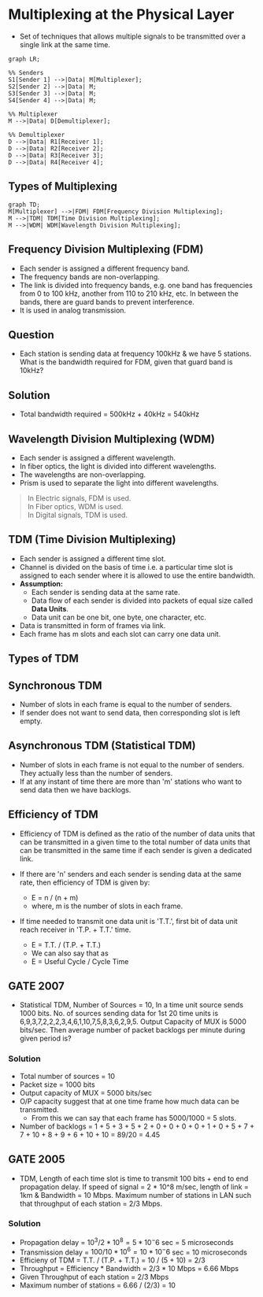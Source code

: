 # Multiplexing at the Physical Layer

- Set of techniques that allows multiple signals to be transmitted over a single link at the same time.

```mermaid
graph LR;

%% Senders
S1[Sender 1] -->|Data| M[Multiplexer];
S2[Sender 2] -->|Data| M;
S3[Sender 3] -->|Data| M;
S4[Sender 4] -->|Data| M;

%% Multiplexer
M -->|Data| D[Demultiplexer];

%% Demultiplexer
D -->|Data| R1[Receiver 1];
D -->|Data| R2[Receiver 2];
D -->|Data| R3[Receiver 3];
D -->|Data| R4[Receiver 4];
```

## Types of Multiplexing

```mermaid
graph TD;
M[Multiplexer] -->|FDM| FDM[Frequency Division Multiplexing];
M -->|TDM| TDM[Time Division Multiplexing];
M -->|WDM| WDM[Wavelength Division Multiplexing];
```

## Frequency Division Multiplexing (FDM)

- Each sender is assigned a different frequency band.
- The frequency bands are non-overlapping.
- The link is divided into frequency bands, e.g. one band has frequencies from 0 to 100 kHz, another from 110 to 210 kHz, etc. In between the bands, there are guard bands to prevent interference.
- It is used in analog transmission.

## Question
- Each station is sending data at frequency 100kHz & we have 5 stations. What is the bandwidth required for FDM, given that guard band is 10kHz?

## Solution
- Total bandwidth required = 500kHz + 40kHz = 540kHz

## Wavelength Division Multiplexing (WDM)

- Each sender is assigned a different wavelength.
- In fiber optics, the light is divided into different wavelengths.
- The wavelengths are non-overlapping.
- Prism is used to separate the light into different wavelengths.

> In Electric signals, FDM is used.  
> In Fiber optics, WDM is used.  
> In Digital signals, TDM is used.

## TDM (Time Division Multiplexing)

- Each sender is assigned a different time slot.
- Channel is divided on the basis of time i.e. a particular time slot is assigned to each sender where it is allowed to use the entire bandwidth.
- **Assumption:** 
  - Each sender is sending data at the same rate.
  - Data flow of each sender is divided into packets of equal size called **Data Units**.
  - Data unit can be one bit, one byte, one character, etc.
- Data is transmitted in form of frames via link.
- Each frame has m slots and each slot can carry one data unit.

## Types of TDM

## Synchronous TDM

- Number of slots in each frame is equal to the number of senders.
- If sender does not want to send data, then corresponding slot is left empty.

## Asynchronous TDM (Statistical TDM)

- Number of slots in each frame is not equal to the number of senders. They actually less than the number of senders.
- If at any instant of time there are more than 'm' stations who want to send data then we have backlogs.

## Efficiency of TDM

- Efficiency of TDM is defined as the ratio of the number of data units that can be transmitted in a given time to the total number of data units that can be transmitted in the same time if each sender is given a dedicated link.
- If there are 'n' senders and each sender is sending data at the same rate, then efficiency of TDM is given by:
  - E = n / (n + m)
  - where, m is the number of slots in each frame.

- If time needed to transmit one data unit is 'T.T.', first bit of data unit reach receiver in 'T.P. + T.T.' time.
  - E = T.T. / (T.P. + T.T.)
  - We can also say that as
  - E = Useful Cycle / Cycle Time 

## GATE 2007
- Statistical TDM, Number of Sources = 10, In a time unit source sends 1000 bits. No. of sources sending data for 1st 20 time units is 6,9,3,7,2,2,2,3,4,6,1,10,7,5,8,3,6,2,9,5. Output Capacity of MUX is 5000 bits/sec. Then average number of packet backlogs per minute during given period is?

### Solution
- Total number of sources = 10
- Packet size = 1000 bits
- Output capacity of MUX = 5000 bits/sec
- O/P capacity suggest that at one time frame how much data can be transmitted.
  - From this we can say that each frame has 5000/1000 = 5 slots.
- Number of backlogs = 1 + 5 + 3 + 5 + 2 + 0 + 0 + 0 + 0 + 1 + 0 + 5 + 7 + 7 + 10 + 8 + 9 + 6 + 10 + 10 = 89/20 = 4.45

## GATE 2005
- TDM, Length of each time slot is time to transmit 100 bits + end to end propagation delay. If speed of signal = 2 * 10^8 m/sec, length of link = 1km & Bandwidth = 10 Mbps. Maximum number of stations in LAN such that throughput of each station = 2/3 Mbps.

### Solution
- Propagation delay = $10^3 / 2 * 10^8 = 5 * 10^-6$ sec = 5 microseconds
- Transmission delay = $100 / 10 * 10^6 = 10 * 10^-6$ sec = 10 microseconds
- Efficieny of TDM = T.T. / (T.P. + T.T.) = 10 / (5 + 10) = 2/3
- Throughput = Efficiency * Bandwidth = 2/3 * 10 Mbps = 6.66 Mbps
- Given Throughput of each station = 2/3 Mbps
- Maximum number of stations = 6.66 / (2/3) = 10